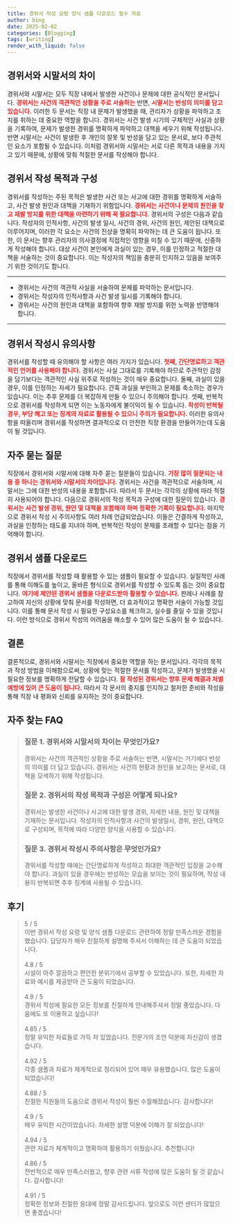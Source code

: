 ```yaml
---
title: 경위서 작성 요령 양식 샘플 다운로드 필수 자료
author: bing
date: 2025-02-02
categories: [Blogging]
tags: [writing]
render_with_liquid: false
---
```



<h2 id='경위서와 시말서의 차이'>경위서와 시말서의 차이</h2>

<p>경위서와 시말서는 모두 직장 내에서 발생한 사건이나 문제에 대한 공식적인 문서입니다. <b><span style="color: #ee2323;">경위서는 사건의 객관적인 상황을 주로 서술하는</span></b> 반면, <b><span style="color: #ee2323;">시말서는 반성의 의미를 담고 있습니다.</span></b> 이러한 두 문서는 직장 내 문제가 발생했을 때, 관리자가 상황을 파악하고 조치를 취하는 데 중요한 역할을 합니다. 경위서는 사건 발생 시기의 구체적인 사실과 상황을 기록하여, 문제가 발생한 경위를 명확하게 파악하고 대책을 세우기 위해 작성됩니다. 반면 시말서는 사건이 발생한 후 개인의 잘못 및 반성을 담고 있는 문서로, 보다 주관적인 요소가 포함될 수 있습니다. 이처럼 경위서와 시말서는 서로 다른 목적과 내용을 가지고 있기 때문에, 상황에 맞춰 적절한 문서를 작성해야 합니다.</p>

<h2 id='경위서 작성 목적과 구성'>경위서 작성 목적과 구성</h2>

<p>경위서를 작성하는 주된 목적은 발생한 사건 또는 사고에 대한 경위를 명확하게 서술하고, 사건 발생 원인과 대책을 기재하기 위함입니다. <b><span style="color: #ee2323;">경위서는 사건이나 문제의 원인을 찾고 재발 방지를 위한 대책을 마련하기 위해 꼭 필요합니다.</span></b> 경위서의 구성은 다음과 같습니다. 작성자의 인적사항, 사건의 발생 일시, 사건의 경위, 사건의 원인, 제안된 대책으로 이루어지며, 이러한 각 요소는 사건의 진상을 명확히 파악하는 데 큰 도움이 됩니다. 또한, 이 문서는 향후 관리자의 의사결정에 직접적인 영향을 미칠 수 있기 때문에, 신중하게 작성해야 합니다. 대상 사건이 본인에게 과실이 있는 경우, 이를 인정하고 적절한 대책을 서술하는 것이 중요합니다. 이는 작성자의 책임을 충분히 인지하고 있음을 보여주기 위한 것이기도 합니다.</p>

<hr />

<ul>
    <li>경위서는 사건의 객관적 사실을 서술하여 문제를 파악하는 문서입니다.</li>
    <li>경위서는 작성자의 인적사항과 사건 발생 일시를 기록해야 합니다.</li>
    <li>경위서는 사건의 원인과 대책을 포함하여 향후 재발 방지를 위한 노력을 반영해야 합니다.</li>
</ul>

<hr />

<h2 id='경위서 작성시 유의사항'>경위서 작성시 유의사항</h2>

<p>경위서를 작성할 때 유의해야 할 사항은 여러 가지가 있습니다. <b><span style="color: #ee2323;">첫째, 간단명료하고 객관적인 언어를 사용해야 합니다.</span></b> 경위서는 사실 그대로를 기록해야 하므로 주관적인 감정을 담기보다는 객관적인 사실 위주로 작성하는 것이 매우 중요합니다. 둘째, 과실이 있을 경우, 이를 인정하는 자세가 필요합니다. 간혹 과실을 부인하고 문제를 축소하는 경우가 있습니다. 이는 추후 문제를 더 복잡하게 만들 수 있으니 주의해야 합니다. 셋째, 반복적으로 경위서를 작성하게 되면 이는 노동자에게 불이익이 될 수 있습니다. <b><span style="color: #ee2323;">작성이 반복될 경우, 부당 해고 또는 징계의 자료로 활용될 수 있으니 주의가 필요합니다.</span></b> 이러한 유의사항을 떠올리며 경위서를 작성하면 결과적으로 더 안전한 직장 환경을 만들어가는데 도움이 될 것입니다.</p>

<h2 id='자주 묻는 질문'>자주 묻는 질문</h2>

<p>직장에서 경위서와 시말서에 대해 자주 묻는 질문들이 있습니다. <b><span style="color: #ee2323;">가장 많이 질문되는 내용 중 하나는 경위서와 시말서의 차이입니다.</span></b> 경위서는 사건을 객관적으로 서술하며, 시말서는 그에 대한 반성의 내용을 포함합니다. 따라서 두 문서는 각각의 상황에 따라 적절히 사용되어야 합니다. 다음으로 경위서의 작성 목적과 구성에 대한 질문이 있습니다. <b><span style="color: #ee2323;">경위서는 사건 발생 경위, 원인 및 대책을 포함해야 하며 정확한 기록이 필요합니다.</span></b> 마지막으로 경위서 작성 시 주의사항도 여러 차례 언급되었습니다. 이들은 간결하게 작성하고, 과실을 인정하는 태도를 지녀야 하며, 반복적인 작성이 문제를 초래할 수 있다는 점을 기억해야 합니다.</p>

<h2 id='경위서 샘플 다운로드'>경위서 샘플 다운로드</h2>

<p>직장에서 경위서를 작성할 때 활용할 수 있는 샘플이 필요할 수 있습니다. 실질적인 사례를 통해 이해도를 높이고, 올바른 형식으로 경위서를 작성할 수 있도록 돕는 것이 중요합니다. <b><span style="color: #ee2323;">여기에 제안된 경위서 샘플을 다운로드받아 활용할 수 있습니다.</span></b> 판례나 사례를 참고하여 자신의 상황에 맞춰 문서를 작성하면, 더 효과적이고 명확한 서술이 가능할 것입니다. 이를 통해 문서 작성 시 필요한 구성요소를 체크하고, 실수를 줄일 수 있을 것입니다. 이런 방식으로 경위서 작성의 어려움을 해소할 수 있어 많은 도움이 될 수 있습니다.</p>

<h2 id='결론'>결론</h2>

<p>결론적으로, 경위서와 시말서는 직장에서 중요한 역할을 하는 문서입니다. 각각의 목적과 작성 방법을 이해함으로써, 상황에 맞는 적절한 문서를 작성하고, 문제가 발생했을 시 필요한 정보를 명확하게 전달할 수 있습니다. <b><span style="color: #ee2323;">잘 작성된 경위서는 향후 문제 해결과 처벌 예방에 있어 큰 도움이 됩니다.</span></b> 따라서 각 문서의 중지를 인지하고 철저한 준비와 작성을 통해 직장 내 평화와 신뢰를 유지하는 것이 중요합니다.</p>


<h2 id='자주_찾는_FAQ'>자주 찾는 FAQ</h2>
<div itemscope="" itemtype="https://schema.org/FAQPage"> 
<blockquote> 
<div itemscope="" itemprop="mainEntity" itemtype="https://schema.org/Question"> 
<h3 itemprop="name">질문 1. 경위서와 시말서의 차이는 무엇인가요?</h3> 
<div itemscope="" itemprop="acceptedAnswer" itemtype="https://schema.org/Answer"> 
<span itemprop="text"> 
<p>경위서는 사건의 객관적인 상황을 주로 서술하는 반면, 시말서는 거기에다 반성의 의미를 더 담고 있습니다. 경위서는 사건의 현황과 원인을 보고하는 문서로, 대책을 모색하기 위해 작성됩니다.</p> 
</span> 
</div> 
</div> 

<div itemscope="" itemprop="mainEntity" itemtype="https://schema.org/Question"> 
<h3 itemprop="name">질문 2. 경위서의 작성 목적과 구성은 어떻게 되나요?</h3> 
<div itemscope="" itemprop="acceptedAnswer" itemtype="https://schema.org/Answer"> 
<span itemprop="text"> 
<p>경위서는 발생한 사건이나 사고에 대한 발생 경위, 자세한 내용, 원인 및 대책을 기재하는 문서입니다. 작성자의 인적사항과 사건의 발생일시, 경위, 원인, 대책으로 구성되며, 목적에 따라 다양한 양식을 사용할 수 있습니다.</p> 
</span> 
</div> 
</div> 

<div itemscope="" itemprop="mainEntity" itemtype="https://schema.org/Question"> 
<h3 itemprop="name">질문 3. 경위서 작성시 주의사항은 무엇인가요?</h3> 
<div itemscope="" itemprop="acceptedAnswer" itemtype="https://schema.org/Answer"> 
<span itemprop="text"> 
<p>경위서를 작성할 때에는 간단명료하게 작성하고 최대한 객관적인 입장을 고수해야 합니다. 과실이 있을 경우에는 반성하는 모습을 보이는 것이 필요하며, 작성 내용이 반복되면 추후 징계에 사용될 수 있습니다.</p> 
</span> 
</div> 
</div> 

</blockquote> 
</div>
<h2 id='후기'>후기</h2>
<div itemscope itemtype="https://schema.org/Product">
  <blockquote>
  <div itemprop="review" itemscope itemtype="https://schema.org/Review">
      <div itemprop="reviewRating" itemscope itemtype="https://schema.org/Rating"> <span itemprop="ratingValue">5</span> / <span itemprop="bestRating">5</span> </div>
      <span itemprop="reviewBody">이번 경위서 작성 요령 및 양식 샘플 다운로드 관련하여 정말 만족스러운 경험을 했습니다. 담당자가 매우 친절하게 설명해 주셔서 이해하는 데 큰 도움이 되었습니다.</span>
  </div>
  <br>
  <div itemprop="review" itemscope itemtype="https://schema.org/Review">
      <div itemprop="reviewRating" itemscope itemtype="https://schema.org/Rating"> <span itemprop="ratingValue">4.8</span> / <span itemprop="bestRating">5</span> </div>
      <span itemprop="reviewBody">시설이 아주 깔끔하고 편안한 분위기에서 공부할 수 있었습니다. 또한, 자세한 자료와 예시를 제공받아 큰 도움이 되었습니다.</span>
  </div>
  <br>
  <div itemprop="review" itemscope itemtype="https://schema.org/Review">
      <div itemprop="reviewRating" itemscope itemtype="https://schema.org/Rating"> <span itemprop="ratingValue">4.9</span> / <span itemprop="bestRating">5</span> </div>
      <span itemprop="reviewBody">경위서 작성에 필요한 모든 정보를 친절하게 안내해주셔서 정말 좋았습니다. 다음에도 또 이용하고 싶습니다!</span>
  </div>
  <br>
  <div itemprop="review" itemscope itemtype="https://schema.org/Review">
      <div itemprop="reviewRating" itemscope itemtype="https://schema.org/Rating"> <span itemprop="ratingValue">4.85</span> / <span itemprop="bestRating">5</span> </div>
      <span itemprop="reviewBody">정말 유익한 자료들로 가득 차 있었습니다. 전문가의 조언 덕분에 자신감이 생겼습니다.</span>
  </div>
  <br>
  <div itemprop="review" itemscope itemtype="https://schema.org/Review">
      <div itemprop="reviewRating" itemscope itemtype="https://schema.org/Rating"> <span itemprop="ratingValue">4.92</span> / <span itemprop="bestRating">5</span> </div>
      <span itemprop="reviewBody">각종 샘플과 자료가 체계적으로 정리되어 있어 매우 유용했습니다. 많은 도움이 되었습니다!</span>
  </div>
  <br>
  <div itemprop="review" itemscope itemtype="https://schema.org/Review">
      <div itemprop="reviewRating" itemscope itemtype="https://schema.org/Rating"> <span itemprop="ratingValue">4.88</span> / <span itemprop="bestRating">5</span> </div>
      <span itemprop="reviewBody">친절한 직원들의 도움으로 경위서 작성이 훨씬 수월해졌습니다. 감사합니다!</span>
  </div>
  <br>
  <div itemprop="review" itemscope itemtype="https://schema.org/Review">
      <div itemprop="reviewRating" itemscope itemtype="https://schema.org/Rating"> <span itemprop="ratingValue">4.9</span> / <span itemprop="bestRating">5</span> </div>
      <span itemprop="reviewBody">매우 유익한 시간이었습니다. 자세한 설명 덕분에 이해가 잘 되었습니다!</span>
  </div>
  <br>
  <div itemprop="review" itemscope itemtype="https://schema.org/Review">
      <div itemprop="reviewRating" itemscope itemtype="https://schema.org/Rating"> <span itemprop="ratingValue">4.94</span> / <span itemprop="bestRating">5</span> </div>
      <span itemprop="reviewBody">관련 자료가 체계적이고 명확하여 활용하기 쉬웠습니다. 추천합니다!</span>
  </div>
  <br>
  <div itemprop="review" itemscope itemtype="https://schema.org/Review">
      <div itemprop="reviewRating" itemscope itemtype="https://schema.org/Rating"> <span itemprop="ratingValue">4.86</span> / <span itemprop="bestRating">5</span> </div>
      <span itemprop="reviewBody">전반적으로 매우 만족스러웠고, 향후 관련 서류 작성에 많은 도움이 될 것 같습니다. 감사합니다!</span>
  </div>
  <br>
  <div itemprop="review" itemscope itemtype="https://schema.org/Review">
      <div itemprop="reviewRating" itemscope itemtype="https://schema.org/Rating"> <span itemprop="ratingValue">4.91</span> / <span itemprop="bestRating">5</span> </div>
      <span itemprop="reviewBody">정확한 정보와 친절한 응대에 정말 감사드립니다. 앞으로도 이런 센터가 많았으면 좋겠습니다!</span>
  </div>
  </blockquote>
</div>
